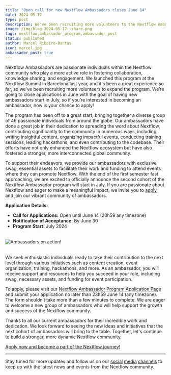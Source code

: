 ```yaml
---
title: "Open call for new Nextflow Ambassadors closes June 14"
date: 2024-05-17
type: post
description: We've been recruiting more volunteers to the Nextflow Ambasador program and the applications close in June 14. This post is an official reminder for those interested in applying! ;)
image: /img/blog-2024-05-17--share.png
tags: nextflow,ambassador_program,ambassador_post
status: published
author: Marcel Ribeiro-Dantas
icon: marcel.jpg
ambassador_post: true
---
```


Nextflow Ambassadors are passionate individuals within the Nextflow community who play a more active role in fostering collaboration, knowledge sharing, and engagement. We launched this program at the Nextflow Summit in Barcelona last year, and it's been a great experience so far, so we've been recruiting more volunteers to expand the program. We’re going to close applications in June with the goal of having new ambassadors start in July, so if you’re interested in becoming an ambassador, now is your chance to apply!

<!-- end-archive-description -->

The program has been off to a great start, bringing together a diverse group of 46 passionate individuals from around the globe. Our ambassadors have done a great job in their dedication to spreading the word about Nextflow, contributing significantly to the community in numerous ways, including writing insightful content, organizing impactful events, conducting training sessions, leading hackathons, and even contributing to the codebase. Their efforts have not only enhanced the Nextflow ecosystem but have also fostered a stronger, more interconnected global community.

To support their endeavors, we provide our ambassadors with exclusive swag, essential assets to facilitate their work and funding to attend events where they can promote Nextflow. With the end of the first semester fast approaching, we are excited to officially announce the second cohort of the Nextflow Ambassador program will start in July. If you are passionate about Nextflow and eager to make a meaningful impact, we invite you to [apply](http://seqera.typeform.com/ambassadors/) and join our vibrant community of ambassadors.

**Application Details:**

- **Call for Applications:** Open until June 14 (23h59 any timezone)
- **Notification of Acceptance:** By June 30
- **Program Start:** July 2024

<div style="margin-top: 2rem; margin-bottom: 2rem;">
    <img src="/img/ambassadors-hackathon.jpeg" alt="Ambassadors on action!" />
</div>

We seek enthusiastic individuals ready to take their contribution to the next level through various initiatives such as content creation, event organization, training, hackathons, and more. As an ambassador, you will receive support and resources to help you succeed in your role, including swag, necessary assets, and funding for event participation.

To apply, please visit our [Nextflow Ambassador Program Application Page](http://seqera.typeform.com/ambassadors/) and submit your application no later than 23h59 June 14 (any timezone). The form shouldn’t take more than a few minutes to complete. We are eager to welcome a new group of ambassadors who will help support the growth and success of the Nextflow community.

Thanks to all our current ambassadors for their incredible work and dedication. We look forward to seeing the new ideas and initiatives that the next cohort of ambassadors will bring to the table. Together, let's continue to build a stronger, more dynamic Nextflow community.

[Apply now and become a part of the Nextflow journey!](http://seqera.typeform.com/ambassadors/)

---

Stay tuned for more updates and follow us on our [social](https://twitter.com/nextflowio) [media](https://x.com/seqeralabs) [channels](https://www.linkedin.com/company/seqera/posts/) to keep up with the latest news and events from the Nextflow community.
